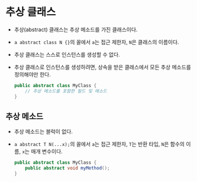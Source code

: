# 추상 클래스

- 추상(abstract) 클래스는 추상 메소드를 가진 클래스이다.
- `a abstract class N {}`의 꼴에서 `a`는 접근 제한자, `N`은 클래스의 이름이다.
- 추상 클래스는 스스로 인스턴스를 생성할 수 없다.
- 추상 클래스로 인스턴스를 생성하려면, 상속을 받은 클래스에서 모든 추상 메소드를 정의해야만 한다.

  ```java
  public abstract class MyClass {
      // 추상 메소드를 포함한 필드 및 메소드
  }
  ```

## 추상 메소드

- 추상 메소드는 블럭이 없다.
- `a abstract T N(...x);`의 꼴에서 `a`는 접근 제한자, `T`는 반환 타입, `N`은 함수의 이름, `x`는 매개 변수이다.

  ```java
  public abstract class MyClass {
      public abstract void myMethod();
  }
  ```

